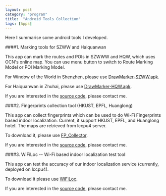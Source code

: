 ```yaml
---
layout: post
category: "program"
title:  "Android Tools Collection"
tags: [Apps]
---
```

Here I summarise some android tools I developed.

####1. Marking tools for SZWW and Haiquanwan

This app can mark the routes and POIs in SZWWW and HQW, which uses OCN's online map. You can use menu button to switch to Route Marking Model or POI Marking Model.

For Window of the World in Shenzhen, please use [DrawMarker-SZWW.apk](http://haidaoxiaofei.me/d/DrawMarker-SZWW.apk).

For Haiquanwan in Zhuhai, please use [DrawMarker-HQW.apk](http://haidaoxiaofei.me/d/DrawMarker-HQW.apk).

If you are interested in the [source code](https://bitbucket.org/haidaoxiaofei/drawmarker), please contact me.


####2. Fingerprints collection tool (HKUST, EPFL, Huanglong)

This app can collect fingerprints which can be used to do Wi-Fi Fingerprints based indoor localization. Current, it support HKUST, EPFL, and Huanglong hotel. The maps are retrieved from lccpu4 server.

To download it, please use [FP_Collector](http://haidaoxiaofei.me/d/FP_Collector.apk).

If you are interested in the [source code](https://bitbucket.org/haidaoxiaofei/markerdraw), please contact me.

####3. WiFiLoc -- Wi-Fi based indoor localization test tool

This app can test the accuracy of our indoor localization service (currently, deployed on lccpu4).

To download it please use [WiFiLoc](http://haidaoxiaofei.me/d/WiFiLoc.apk).

If you are interested in the [source code](https://bitbucket.org/haidaoxiaofei/wifilocalization), please contact me.